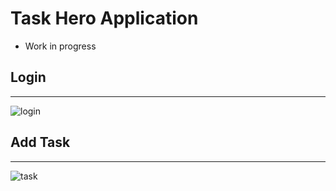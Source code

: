 # Task Hero Application

- Work in progress 


## Login 
___

![login](https://github.com/chriswebb09/taskhero/blob/master/login.jpg)


## Add Task 
___

![task](https://github.com/chriswebb09/taskhero/blob/master/task.jpg)
